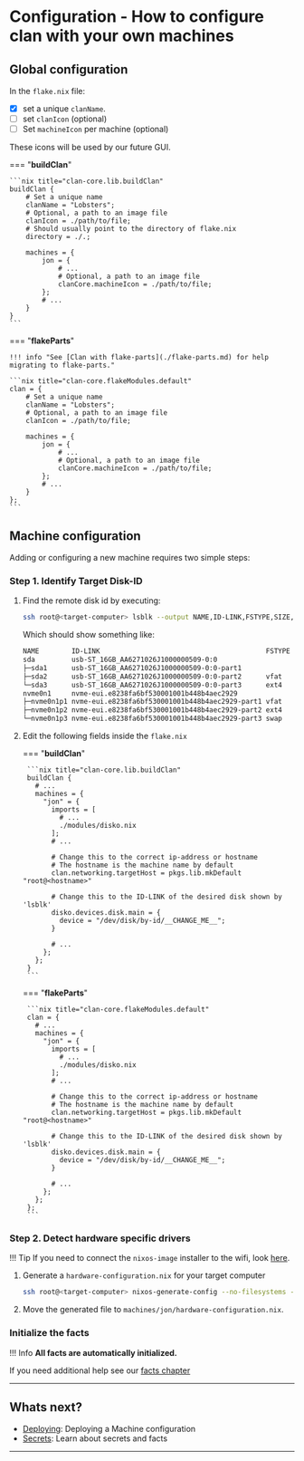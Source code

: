 # Configuration - How to configure clan with your own machines

## Global configuration

In the `flake.nix` file:

- [x] set a unique `clanName`.
- [ ] set `clanIcon` (optional)
- [ ] Set `machineIcon` per machine (optional)

These icons will be used by our future GUI.

=== "**buildClan**"

    ```nix title="clan-core.lib.buildClan"
    buildClan {
        # Set a unique name 
        clanName = "Lobsters";
        # Optional, a path to an image file
        clanIcon = ./path/to/file; 
        # Should usually point to the directory of flake.nix
        directory = ./.;

        machines = {
            jon = {
                # ...
                # Optional, a path to an image file
                clanCore.machineIcon = ./path/to/file; 
            };
            # ...
        }
    }
    ```

=== "**flakeParts**"

    !!! info "See [Clan with flake-parts](./flake-parts.md) for help migrating to flake-parts."

    ```nix title="clan-core.flakeModules.default"
    clan = {
        # Set a unique name 
        clanName = "Lobsters";
        # Optional, a path to an image file
        clanIcon = ./path/to/file;

        machines = {
            jon = {
                # ...
                # Optional, a path to an image file
                clanCore.machineIcon = ./path/to/file; 
            };
            # ...
        }
    };
    ```

## Machine configuration

Adding or configuring a new machine requires two simple steps:

### Step 1. Identify Target Disk-ID

1. Find the remote disk id by executing:

    ```bash title="setup computer"
    ssh root@<target-computer> lsblk --output NAME,ID-LINK,FSTYPE,SIZE,MOUNTPOINT
    ```

    Which should show something like:

    ```bash
    NAME        ID-LINK                                         FSTYPE   SIZE MOUNTPOINT
    sda         usb-ST_16GB_AA6271026J1000000509-0:0                    14.9G 
    ├─sda1      usb-ST_16GB_AA6271026J1000000509-0:0-part1                 1M 
    ├─sda2      usb-ST_16GB_AA6271026J1000000509-0:0-part2      vfat     100M /boot
    └─sda3      usb-ST_16GB_AA6271026J1000000509-0:0-part3      ext4     2.9G /
    nvme0n1     nvme-eui.e8238fa6bf530001001b448b4aec2929              476.9G 
    ├─nvme0n1p1 nvme-eui.e8238fa6bf530001001b448b4aec2929-part1 vfat     512M 
    ├─nvme0n1p2 nvme-eui.e8238fa6bf530001001b448b4aec2929-part2 ext4   459.6G 
    └─nvme0n1p3 nvme-eui.e8238fa6bf530001001b448b4aec2929-part3 swap    16.8G
    ```

1. Edit the following fields inside the `flake.nix`

    === "**buildClan**"

        ```nix title="clan-core.lib.buildClan"
        buildClan {
          # ...
          machines = {
            "jon" = {
              imports = [
                # ...
                ./modules/disko.nix
              ];
              # ...

              # Change this to the correct ip-address or hostname
              # The hostname is the machine name by default
              clan.networking.targetHost = pkgs.lib.mkDefault "root@<hostname>"
              
              # Change this to the ID-LINK of the desired disk shown by 'lsblk'
              disko.devices.disk.main = {
                device = "/dev/disk/by-id/__CHANGE_ME__";
              }

              # ...
            };
          };     
        }
        ```

    === "**flakeParts**"



        ```nix title="clan-core.flakeModules.default"
        clan = {
          # ...
          machines = {
            "jon" = {
              imports = [
                # ...
                ./modules/disko.nix
              ];
              # ...

              # Change this to the correct ip-address or hostname
              # The hostname is the machine name by default
              clan.networking.targetHost = pkgs.lib.mkDefault "root@<hostname>"
              
              # Change this to the ID-LINK of the desired disk shown by 'lsblk'
              disko.devices.disk.main = {
                device = "/dev/disk/by-id/__CHANGE_ME__";
              }

              # ...
            };
          };     
        };
        ```

### Step 2. Detect hardware specific drivers

!!! Tip
    If you need to connect the `nixos-image` installer to the wifi, look [here](https://docs.clan.lol/getting-started/installer/#optional-connect-to-wifi).

1. Generate a `hardware-configuration.nix` for your target computer

    ```bash
    ssh root@<target-computer> nixos-generate-config --no-filesystems --show-hardware-config > hardware-configuration.nix
    ```

2. Move the generated file to `machines/jon/hardware-configuration.nix`.

### Initialize the facts

!!! Info
    **All facts are automatically initialized.**

If you need additional help see our [facts chapter](./secrets.md)

---

## Whats next?

- [Deploying](machines.md): Deploying a Machine configuration
- [Secrets](secrets.md): Learn about secrets and facts

---
